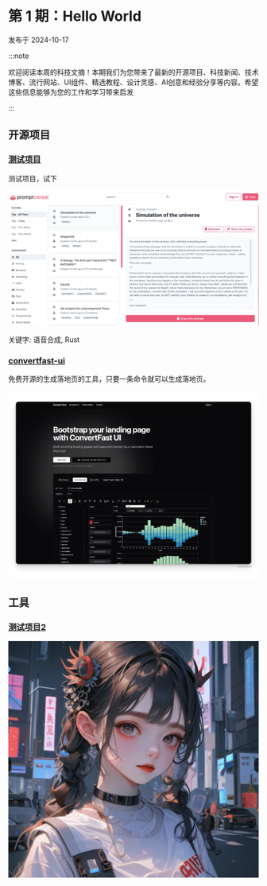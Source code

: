 # 第 1 期：Hello World

发布于 2024-10-17

:::note

欢迎阅读本周的科技文摘！本期我们为您带来了最新的开源项目、科技新闻、技术博客、流行网站、UI组件、精选教程、设计灵感、AI创意和经验分享等内容。希望这些信息能够为您的工作和学习带来启发

:::

## 开源项目

### [测试项目](https://www.baidu.com)

测试项目，试下

![Image](../static/assets/images/121c9a21-2248-8056-a909-c3f128b60426.png)

关键字: 语音合成, Rust

### [convertfast-ui](https://github.com/ObservedObserver/convertfast-ui)

免费开源的生成落地页的工具，只要一条命令就可以生成落地页。

![Image](../static/assets/images/f2684c41-8749-4c1f-baba-b66ffd50287e.png)

## 工具

### [测试项目2](https://jverzani.github.io/CalculusWithJuliaNotes.jl/)

![Image](../static/assets/images/121c9a21-2248-8057-898c-ca29dc687325.png)

